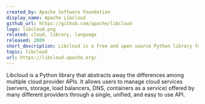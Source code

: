 ```yaml
---
created_by: Apache Software Foundation
display_name: Apache Libcloud
github_url: https://github.com/apache/libcloud
logo: libcloud.png
related: cloud, library, language
released: 2009
short_description: Libcloud is a free and open source Python library for interacting with many popular cloud service providers using a unified API.
topic: libcloud
url: https://libcloud.apache.org/
---
```

Libcloud is a Python library that abstracts away the differences among multiple cloud provider APIs. It allows users to manage cloud services (servers, storage, load balancers, DNS, containers as a service) offered by many different providers through a single, unified, and easy to use API.
